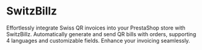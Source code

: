 # SwitzBillz
Effortlessly integrate Swiss QR invoices into your PrestaShop store with SwitzBillz. Automatically generate and send QR bills with orders, supporting 4 languages and customizable fields. Enhance your invoicing seamlessly. 
